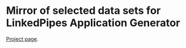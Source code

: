# Mirror of selected data sets for LinkedPipes Application Generator

[Project page](https://github.com/tobice/LDVMi/tree/master/doc/appgen).